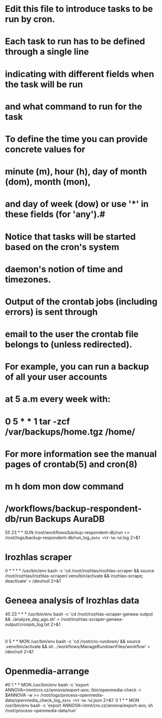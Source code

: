 # Edit this file to introduce tasks to be run by cron.
# 
# Each task to run has to be defined through a single line
# indicating with different fields when the task will be run
# and what command to run for the task
# 
# To define the time you can provide concrete values for
# minute (m), hour (h), day of month (dom), month (mon),
# and day of week (dow) or use '*' in these fields (for 'any').# 
# Notice that tasks will be started based on the cron's system
# daemon's notion of time and timezones.
# 
# Output of the crontab jobs (including errors) is sent through
# email to the user the crontab file belongs to (unless redirected).
# 
# For example, you can run a backup of all your user accounts
# at 5 a.m every week with:
# 0 5 * * 1 tar -zcf /var/backups/home.tgz /home/
# 
# For more information see the manual pages of crontab(5) and cron(8)
# 
# m h  dom mon dow   command

# /workflows/backup-respondent-db/run Backups AuraDB
55 23 * * SUN /root/workflows/backup-respondent-db/run >> /root/logs/backup-respondent-db/run_log_`date +%Y-%m-%d`.log 2>&1

# Irozhlas scraper
0 * * * * /usr/bin/env bash -c 'cd /root/irozhlas/irozhlas-scraper && source /root/irozhlas/irozhlas-scraper/.venv/bin/activate && irozhlas-scrape; deactivate' > /dev/null 2>&1
# Geneea analysis of Irozhlas data
45 23 * * * /usr/bin/env bash -c 'cd /root/irozhlas-scraper-geneea-output && ./analyze_day_ago.sh' > /root/irozhlas-scraper-geneea-output/cronjob_log.txt 2>&1

# 
0 5 * * MON /usr/bin/env bash -c 'cd /root/cro-rundown/ && source .venv/bin/activate && sh ../workflows/ManageRundownFiles/workflow' > /dev/null 2>&1

# Openmedia-arrange
#0 1 * * MON /usr/bin/env bash -c 'export ANNOVA=/mnt/cro.cz/annova/export-avo; /bin/openmedia-check -i $ANNOVA -w >> /root/logs/process-openmedia-data/openmedia_check_log_`date +%Y-%m-%d`.json 2>&1'
0 1 * * MON /usr/bin/env bash -c 'export ANNOVA=/mnt/cro.cz/annova/export-avo; sh /root/process-openmedia-data/run'

